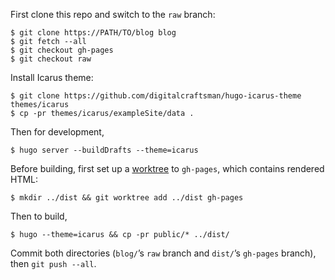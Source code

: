 First clone this repo and switch to the `raw` branch:
```
$ git clone https://PATH/TO/blog blog
$ git fetch --all
$ git checkout gh-pages
$ git checkout raw
```

Install Icarus theme:
```
$ git clone https://github.com/digitalcraftsman/hugo-icarus-theme themes/icarus
$ cp -pr themes/icarus/exampleSite/data .
```

Then for development,
```
$ hugo server --buildDrafts --theme=icarus
```

Before building, first set up a [worktree](http://blog.jenkster.com/2016/02/git-for-static-sites.html) to `gh-pages`, which contains rendered HTML:
```
$ mkdir ../dist && git worktree add ../dist gh-pages
```

Then to build,
```
$ hugo --theme=icarus && cp -pr public/* ../dist/
```

Commit both directories (`blog/`’s `raw` branch and `dist/`’s `gh-pages` branch), then `git push --all`.

